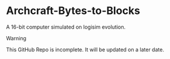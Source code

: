 # Archcraft-Bytes-to-Blocks

 A 16-bit computer simulated on logisim evolution.
 
> [!warning]
> This GitHub Repo is incomplete. It will be updated on a later date.
